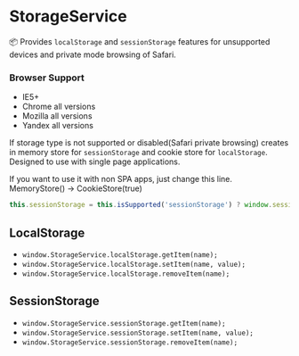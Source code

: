 # StorageService
📦 Provides `localStorage` and `sessionStorage` features for unsupported devices and private mode browsing of Safari.

### Browser Support
- IE5+
- Chrome all versions
- Mozilla all versions
- Yandex all versions

If storage type is not supported or disabled(Safari private browsing) creates in memory store for `sessionStorage` and cookie store for `localStorage`. Designed to use with single page applications.

If you want to use it with non SPA apps, just change this line. MemoryStore() -> CookieStore(true)
```javascript
this.sessionStorage = this.isSupported('sessionStorage') ? window.sessionStorage : new CookieStore(true);
```
## LocalStorage
- `window.StorageService.localStorage.getItem(name);`
- `window.StorageService.localStorage.setItem(name, value);`
- `window.StorageService.localStorage.removeItem(name);`

## SessionStorage
- `window.StorageService.sessionStorage.getItem(name);`
- `window.StorageService.sessionStorage.setItem(name, value);`
- `window.StorageService.sessionStorage.removeItem(name);`
